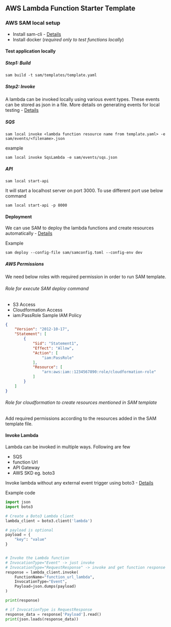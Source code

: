 ## AWS Lambda Function Starter Template


### AWS SAM local setup

- Install sam-cli - [Details](https://docs.aws.amazon.com/serverless-application-model/latest/developerguide/install-sam-cli.html)
- Install docker (*required only to test functions locally*)

#### Test application locally

##### Step1: Build

```
sam build -t sam/templates/template.yaml
```

##### Step2: Invoke
A lambda can be invoked locally using various event types. These events can be stored as json in a file. 
More details on generating events for local testing - [Details](https://docs.aws.amazon.com/serverless-application-model/latest/developerguide/using-sam-cli-local-generate-event.html)
##### SQS
```commandline
sam local invoke <lambda function resource name from template.yaml> -e sam/events/<filename>.json
```
example
```commandline
sam local invoke SqsLambda -e sam/events/sqs.json
```

##### API
```
sam local start-api
```
It will start a localhost server on port 3000. To use different port use below command
```
sam local start-api -p 8000
```
#### Deployment
We can use SAM to deploy the lambda functions and create resources automatically - [Details](https://docs.aws.amazon.com/serverless-application-model/latest/developerguide/sam-cli-command-reference-sam-deploy.html)

Example
```
sam deploy --config-file sam/samconfig.toml --config-env dev
```

##### AWS Permissions
We need below roles with required permission in order to run SAM template.
###### Role for execute SAM deploy command
- S3 Access
- Cloudformation Access
- iam:PassRole
Sample IAM Policy
```json
{
    "Version": "2012-10-17",
    "Statement": [
        {
            "Sid": "Statement1",
            "Effect": "Allow",
            "Action": [
                "iam:PassRole"
            ],
            "Resource": [
                "arn:aws:iam::1234567890:role/cloudformation-role"
            ]
        }
    ]
}
```

###### Role for cloudformation to create resources mentioned in SAM template
Add required permissions according to the resources added in the SAM template file.

#### Invoke Lambda
Lambda can be invoked in multiple ways. Following are few
- SQS
- function Url 
- API Gateway
- AWS SKD eg. boto3

Invoke lambda without any external event trigger using boto3 - [Details](https://boto3.amazonaws.com/v1/documentation/api/latest/reference/services/lambda/client/invoke.html)

Example code
```python
import json
import boto3

# Create a Boto3 Lambda client
lambda_client = boto3.client('lambda')

# payload is optional
payload = {
    "key": "value"
}


# Invoke the Lambda function
# InvocationType="Event" -> just invoke
# InvocationType="RequestResponse" -> invoke and get function response
response = lambda_client.invoke(
    FunctionName="function_url_lambda",
    InvocationType="Event",
    Payload=json.dumps(payload)
)

print(response)

# if InvocationType is RequestResponse
response_data = response['Payload'].read()
print(json.loads(response_data))

```

